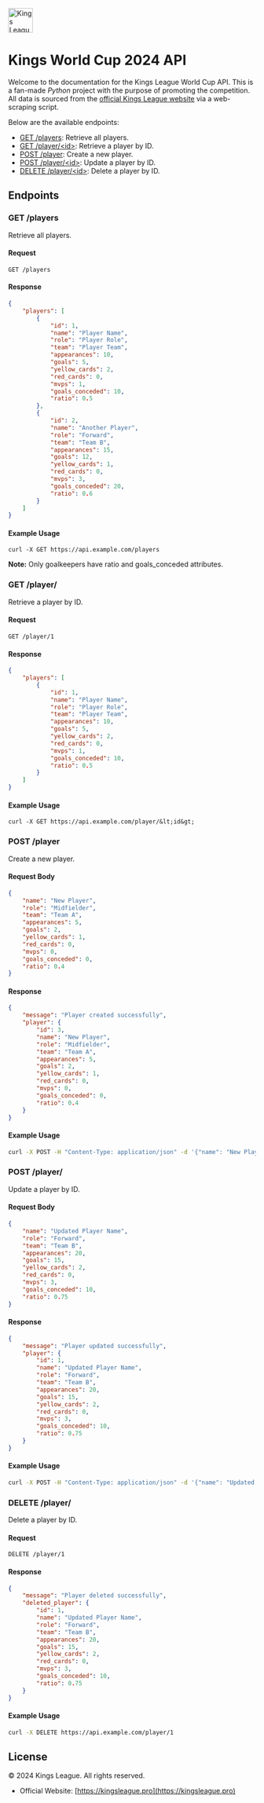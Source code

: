 <img src="./static/kings.svg" alt="Kings League Logo" width="50" height="50">

# Kings World Cup 2024 API
Welcome to the documentation for the Kings League World Cup API. This is a fan-made *Python* project with the purpose of promoting the competition. All data is sourced from the [official Kings League website](https://kingsleague.pro) via a web-scraping script.

Below are the available endpoints:

- [GET /players](#get-players): Retrieve all players.
- [GET /player/&lt;id&gt;](#get-player): Retrieve a player by ID.
- [POST /player](#create-player): Create a new player.
- [POST /player/&lt;id&gt;](#update-player): Update a player by ID.
- [DELETE /player/&lt;id&gt;](#delete-player): Delete a player by ID.

## Endpoints

### GET /players
Retrieve all players.

#### Request
```plaintext
GET /players
```

#### Response
```json
{
    "players": [
        {
            "id": 1,
            "name": "Player Name",
            "role": "Player Role",
            "team": "Player Team",
            "appearances": 10,
            "goals": 5,
            "yellow_cards": 2,
            "red_cards": 0,
            "mvps": 1,
            "goals_conceded": 10,
            "ratio": 0.5
        },
        {
            "id": 2,
            "name": "Another Player",
            "role": "Forward",
            "team": "Team B",
            "appearances": 15,
            "goals": 12,
            "yellow_cards": 1,
            "red_cards": 0,
            "mvps": 3,
            "goals_conceded": 20,
            "ratio": 0.6
        }
    ]
}
```

#### Example Usage
```
curl -X GET https://api.example.com/players
```
**Note:** Only goalkeepers have ratio and goals_conceded attributes.

### GET /player/<id>
Retrieve a player by ID.

#### Request
```plaintext
GET /player/1
```

#### Response
```json
{
    "players": [
        {
            "id": 1,
            "name": "Player Name",
            "role": "Player Role",
            "team": "Player Team",
            "appearances": 10,
            "goals": 5,
            "yellow_cards": 2,
            "red_cards": 0,
            "mvps": 1,
            "goals_conceded": 10,
            "ratio": 0.5
        }
    ]
}
```

#### Example Usage
```
curl -X GET https://api.example.com/player/&lt;id&gt;
```

### POST /player
Create a new player.

#### Request Body
```json
{
    "name": "New Player",
    "role": "Midfielder",
    "team": "Team A",
    "appearances": 5,
    "goals": 2,
    "yellow_cards": 1,
    "red_cards": 0,
    "mvps": 0,
    "goals_conceded": 0,
    "ratio": 0.4
}
```

#### Response
```json
{
    "message": "Player created successfully",
    "player": {
        "id": 3,
        "name": "New Player",
        "role": "Midfielder",
        "team": "Team A",
        "appearances": 5,
        "goals": 2,
        "yellow_cards": 1,
        "red_cards": 0,
        "mvps": 0,
        "goals_conceded": 0,
        "ratio": 0.4
    }
}
```

#### Example Usage
```bash
curl -X POST -H "Content-Type: application/json" -d '{"name": "New Player", "role": "Midfielder", "team": "Team A", "appearances": 5, "goals": 2, "yellow_cards": 1, "red_cards": 0, "mvps": 0, "goals_conceded": 0, "ratio": 0.4}' https://api.example.com/player

```

### POST /player/<id>
Update a player by ID.

#### Request Body
```json
{
    "name": "Updated Player Name",
    "role": "Forward",
    "team": "Team B",
    "appearances": 20,
    "goals": 15,
    "yellow_cards": 2,
    "red_cards": 0,
    "mvps": 3,
    "goals_conceded": 10,
    "ratio": 0.75
}
```

#### Response
```json
{
    "message": "Player updated successfully",
    "player": {
        "id": 1,
        "name": "Updated Player Name",
        "role": "Forward",
        "team": "Team B",
        "appearances": 20,
        "goals": 15,
        "yellow_cards": 2,
        "red_cards": 0,
        "mvps": 3,
        "goals_conceded": 10,
        "ratio": 0.75
    }
}
```

#### Example Usage
```bash
curl -X POST -H "Content-Type: application/json" -d '{"name": "Updated Player Name", "role": "Forward", "team": "Team B", "appearances": 20, "goals": 15, "yellow_cards": 2, "red_cards": 0, "mvps": 3, "goals_conceded": 10, "ratio": 0.75}' https://api.example.com/player/1

```

### DELETE /player/<id>
Delete a player by ID.

#### Request
```plaintext
DELETE /player/1
```

#### Response
```json
{
    "message": "Player deleted successfully",
    "deleted_player": {
        "id": 1,
        "name": "Updated Player Name",
        "role": "Forward",
        "team": "Team B",
        "appearances": 20,
        "goals": 15,
        "yellow_cards": 2,
        "red_cards": 0,
        "mvps": 3,
        "goals_conceded": 10,
        "ratio": 0.75
    }
}
```

#### Example Usage
```bash
curl -X DELETE https://api.example.com/player/1
```

## License

© 2024 Kings League. All rights reserved.
- Official Website: [https://kingsleague.pro](https://kingsleague.pro)